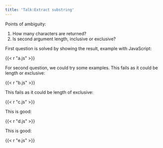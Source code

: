 ```yaml
---
title: 'Talk:Extract substring'
---
```


Points of ambiguity:

1. How many characters are returned?
2. Is second argument length, inclusive or exclusive?

First question is solved by showing the result, example with JavaScript:

{{< r "a.js" >}}

For second question, we could try some examples. This fails as it could be
length or exclusive:

{{< r "b.js" >}}

This fails as it could be length of exclusive:

{{< r "c.js" >}}

This is good:

{{< r "d.js" >}}

This is good:

{{< r "e.js" >}}
